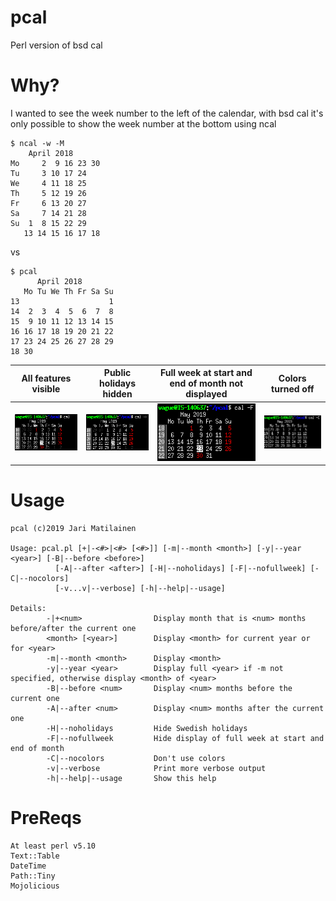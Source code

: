 # pcal
Perl version of bsd cal

# Why?
I wanted to see the week number to the left of the calendar,
with bsd cal it's only possible to show the week number at
the bottom using ncal

```
$ ncal -w -M
    April 2018
Mo     2  9 16 23 30
Tu     3 10 17 24
We     4 11 18 25
Th     5 12 19 26
Fr     6 13 20 27
Sa     7 14 21 28
Su  1  8 15 22 29
   13 14 15 16 17 18
```
vs
```
$ pcal
      April 2018
   Mo Tu We Th Fr Sa Su
13                    1
14  2  3  4  5  6  7  8
15  9 10 11 12 13 14 15
16 16 17 18 19 20 21 22
17 23 24 25 26 27 28 29
18 30
```
| All features visible | Public holidays hidden | Full week at start and end of month not displayed | Colors turned off |
| :------------------: | :--------------------: | :-----------------------------------------------: | :---------------: |
| ![All features visible](screenshots/all_features.png) | ![Public holidays hidden][hide_holidays] | ![Full week at start and end of month not displayed][hide_full_week] | ![Colors turned off][hide_colors] |

# Usage
```
pcal (c)2019 Jari Matilainen

Usage: pcal.pl [+|-<#>|<#> [<#>]] [-m|--month <month>] [-y|--year <year>] [-B|--before <before>]
          [-A|--after <after>] [-H|--noholidays] [-F|--nofullweek] [-C|--nocolors]
          [-v...v|--verbose] [-h|--help|--usage]

Details:
        -|+<num>                Display month that is <num> months before/after the current one
        <month> [<year>]        Display <month> for current year or for <year>
        -m|--month <month>      Display <month>
        -y|--year <year>        Display full <year> if -m not specified, otherwise display <month> of <year>
        -B|--before <num>       Display <num> months before the current one
        -A|--after <num>        Display <num> months after the current one
        -H|--noholidays         Hide Swedish holidays
        -F|--nofullweek         Hide display of full week at start and end of month
        -C|--nocolors           Don't use colors
        -v|--verbose            Print more verbose output
        -h|--help|--usage       Show this help

```

# PreReqs
```
At least perl v5.10
Text::Table
DateTime
Path::Tiny
Mojolicious

```
[all_features]: screenshots/all_features.png
[hide_colors]: screenshots/hide_colors.png
[hide_full_week]: screenshots/hide_full_week.png
[hide_holidays]: screenshots/hide_public_holidays.png

